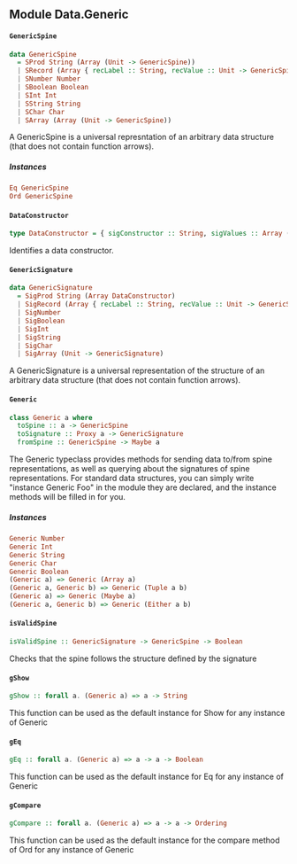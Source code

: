## Module Data.Generic

#### `GenericSpine`

``` purescript
data GenericSpine
  = SProd String (Array (Unit -> GenericSpine))
  | SRecord (Array { recLabel :: String, recValue :: Unit -> GenericSpine })
  | SNumber Number
  | SBoolean Boolean
  | SInt Int
  | SString String
  | SChar Char
  | SArray (Array (Unit -> GenericSpine))
```

A GenericSpine is a universal represntation of an arbitrary data structure (that does not contain function arrows).

##### Instances
``` purescript
Eq GenericSpine
Ord GenericSpine
```

#### `DataConstructor`

``` purescript
type DataConstructor = { sigConstructor :: String, sigValues :: Array (Unit -> GenericSignature) }
```

Identifies a data constructor.

#### `GenericSignature`

``` purescript
data GenericSignature
  = SigProd String (Array DataConstructor)
  | SigRecord (Array { recLabel :: String, recValue :: Unit -> GenericSignature })
  | SigNumber
  | SigBoolean
  | SigInt
  | SigString
  | SigChar
  | SigArray (Unit -> GenericSignature)
```

A GenericSignature is a universal representation of the structure of an arbitrary data structure (that does not contain function arrows).

#### `Generic`

``` purescript
class Generic a where
  toSpine :: a -> GenericSpine
  toSignature :: Proxy a -> GenericSignature
  fromSpine :: GenericSpine -> Maybe a
```

The Generic typeclass provides methods for sending data to/from spine representations, as well as querying about the signatures of spine representations.
For standard data structures, you can simply write "instance Generic Foo" in the module they are declared, and the instance methods will be filled in for you.

##### Instances
``` purescript
Generic Number
Generic Int
Generic String
Generic Char
Generic Boolean
(Generic a) => Generic (Array a)
(Generic a, Generic b) => Generic (Tuple a b)
(Generic a) => Generic (Maybe a)
(Generic a, Generic b) => Generic (Either a b)
```

#### `isValidSpine`

``` purescript
isValidSpine :: GenericSignature -> GenericSpine -> Boolean
```

Checks that the spine follows the structure defined by the signature

#### `gShow`

``` purescript
gShow :: forall a. (Generic a) => a -> String
```

This function can be used as the default instance for Show for any instance of Generic

#### `gEq`

``` purescript
gEq :: forall a. (Generic a) => a -> a -> Boolean
```

This function can be used as the default instance for Eq for any instance of Generic

#### `gCompare`

``` purescript
gCompare :: forall a. (Generic a) => a -> a -> Ordering
```

This function can be used as the default instance for the compare method of Ord for any instance of Generic


